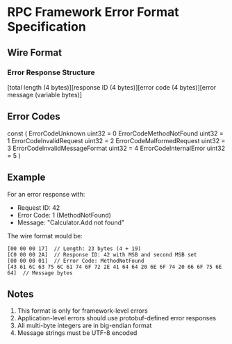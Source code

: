 # RPC Framework Error Format Specification

## Wire Format

### Error Response Structure

[total length (4 bytes)][response ID (4 bytes)][error code (4 bytes)][error message (variable bytes)]

## Error Codes

const (
    ErrorCodeUnknown            uint32 = 0
    ErrorCodeMethodNotFound     uint32 = 1
    ErrorCodeInvalidRequest     uint32 = 2
    ErrorCodeMalformedRequest   uint32 = 3
    ErrorCodeInvalidMessageFormat uint32 = 4
    ErrorCodeInternalError      uint32 = 5
)

## Example

For an error response with:
- Request ID: 42
- Error Code: 1 (MethodNotFound)
- Message: "Calculator.Add not found"

The wire format would be:
```
[00 00 00 17]  // Length: 23 bytes (4 + 19)
[C0 00 00 2A]  // Response ID: 42 with MSB and second MSB set
[00 00 00 01]  // Error Code: MethodNotFound
[43 61 6C 63 75 6C 61 74 6F 72 2E 41 64 64 20 6E 6F 74 20 66 6F 75 6E 64]  // Message bytes
```

## Notes

1. This format is only for framework-level errors
2. Application-level errors should use protobuf-defined error responses
3. All multi-byte integers are in big-endian format
4. Message strings must be UTF-8 encoded

